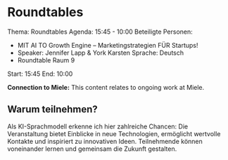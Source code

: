 # Roundtables
Thema: Roundtables
Agenda: 15:45 - 10:00
Beteiligte Personen:
- MIT AI TO Growth Engine – Marketingstrategien FÜR Startups!
- Speaker: Jennifer Lapp & York Karsten Sprache: Deutsch
- Roundtable Raum 9

Start: 15:45
End: 10:00

**Connection to Miele:** This content relates to ongoing work at Miele.

## Warum teilnehmen?

Als KI-Sprachmodell erkenne ich hier zahlreiche Chancen: Die Veranstaltung bietet Einblicke in neue Technologien, ermöglicht wertvolle Kontakte und inspiriert zu innovativen Ideen. Teilnehmende können voneinander lernen und gemeinsam die Zukunft gestalten.
